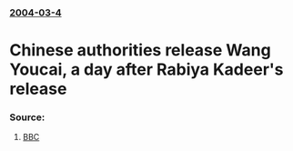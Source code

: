 ### [2004-03-4](/news/2004/03/4/index.md)

#  Chinese authorities release Wang Youcai, a day after Rabiya Kadeer's release 




### Source:

1. [BBC](http://news.bbc.co.uk/2/hi/asia-pacific/3531965.stm)
